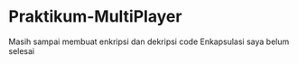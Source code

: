 # Praktikum-MultiPlayer

Masih sampai membuat enkripsi dan dekripsi code
Enkapsulasi saya belum selesai

